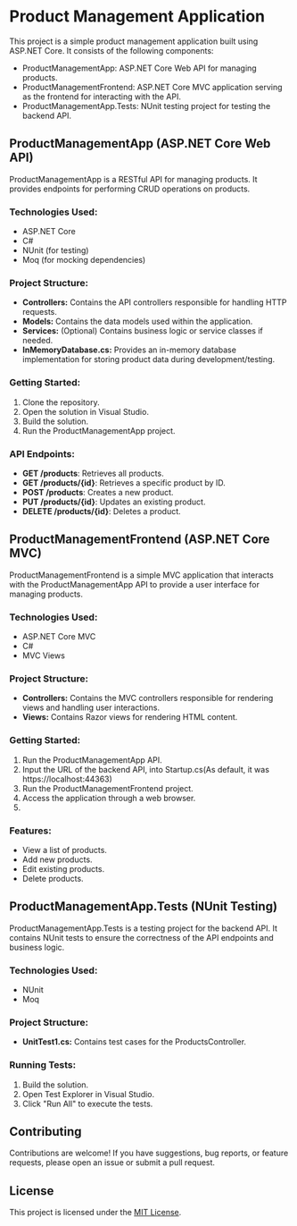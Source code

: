 # Product Management Application

This project is a simple product management application built using ASP.NET Core. It consists of the following components:

- ProductManagementApp: ASP.NET Core Web API for managing products.
- ProductManagementFrontend: ASP.NET Core MVC application serving as the frontend for interacting with the API.
- ProductManagementApp.Tests: NUnit testing project for testing the backend API.

## ProductManagementApp (ASP.NET Core Web API)

ProductManagementApp is a RESTful API for managing products. It provides endpoints for performing CRUD operations on products.

### Technologies Used:

- ASP.NET Core
- C#
- NUnit (for testing)
- Moq (for mocking dependencies)

### Project Structure:

- **Controllers:** Contains the API controllers responsible for handling HTTP requests.
- **Models:** Contains the data models used within the application.
- **Services:** (Optional) Contains business logic or service classes if needed.
- **InMemoryDatabase.cs:** Provides an in-memory database implementation for storing product data during development/testing.

### Getting Started:

1. Clone the repository.
2. Open the solution in Visual Studio.
3. Build the solution.
4. Run the ProductManagementApp project.

### API Endpoints:

- **GET /products**: Retrieves all products.
- **GET /products/{id}**: Retrieves a specific product by ID.
- **POST /products**: Creates a new product.
- **PUT /products/{id}**: Updates an existing product.
- **DELETE /products/{id}**: Deletes a product.

## ProductManagementFrontend (ASP.NET Core MVC)

ProductManagementFrontend is a simple MVC application that interacts with the ProductManagementApp API to provide a user interface for managing products.

### Technologies Used:

- ASP.NET Core MVC
- C#
- MVC Views

### Project Structure:

- **Controllers:** Contains the MVC controllers responsible for rendering views and handling user interactions.
- **Views:** Contains Razor views for rendering HTML content.

### Getting Started:

1. Run the ProductManagementApp API.
2. Input the URL of the backend API, into Startup.cs(As default, it was https://localhost:44363)
2. Run the ProductManagementFrontend project.
3. Access the application through a web browser.
4. 

### Features:

- View a list of products.
- Add new products.
- Edit existing products.
- Delete products.

## ProductManagementApp.Tests (NUnit Testing)

ProductManagementApp.Tests is a testing project for the backend API. It contains NUnit tests to ensure the correctness of the API endpoints and business logic.

### Technologies Used:

- NUnit
- Moq

### Project Structure:

- **UnitTest1.cs:** Contains test cases for the ProductsController.

### Running Tests:

1. Build the solution.
2. Open Test Explorer in Visual Studio.
3. Click "Run All" to execute the tests.

## Contributing

Contributions are welcome! If you have suggestions, bug reports, or feature requests, please open an issue or submit a pull request.

## License

This project is licensed under the [MIT License](LICENSE).

